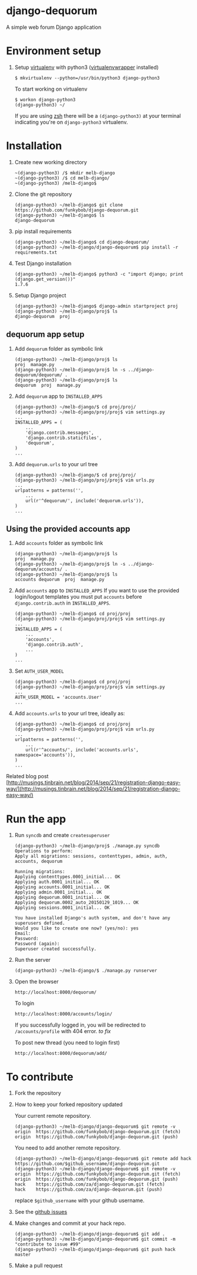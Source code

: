 # django-dequorum
A simple web forum Django application

# Environment setup

1. Setup [virtualenv](https://pypi.python.org/pypi/virtualenv) with python3 ([virtualenvwrapper](https://pypi.python.org/pypi/virtualenvwrapper/) installed)

    ``` 
    $ mkvirtualenv --python=/usr/bin/python3 django-python3
    ```

   To start working on virtualenv

    ```
    $ workon django-python3
    (django-python3) ~/
    ```

    If you are using [zsh](http://www.zsh.org/) there will be a `(django-python3)` at your terminal indicating you're on `django-python3` virtualenv.

# Installation

1. Create new working directory

    ```
    ~(django-python3) /$ mkdir melb-django
    ~(django-python3) /$ cd melb-django/
    ~(django-python3) /melb-django$ 
    ```

2. Clone the git repository
 
    ```
    (django-python3) ~/melb-django$ git clone https://github.com/funkybob/django-dequorum.git
    (django-python3) ~/melb-django$ ls
    django-dequorum
    ```

3. pip install requirements

    ```
    (django-python3) ~/melb-django$ cd django-dequorum/
    (django-python3) ~/melb-django/django-dequorum$ pip install -r requirements.txt
    ```    
 
4. Test Django installation

    ```
    (django-python3) ~/melb-django$ python3 -c "import django; print (django.get_version())"
    1.7.6
    ```
 
5. Setup Django project

    ```
    (django-python3) ~/melb-django$ django-admin startproject proj 
    (django-python3) ~/melb-django/proj$ ls
    django-dequorum  proj
    ```

## dequorum app setup

1. Add `dequorum` folder as symbolic link 

    ```
    (django-python3) ~/melb-django/proj$ ls
    proj  manage.py
    (django-python3) ~/melb-django/proj$ ln -s ../django-dequorum/dequorum/ .
    (django-python3) ~/melb-django/proj$ ls
    dequorum  proj  manage.py
    ```

2. Add `dequorum` app to `INSTALLED_APPS`

    ```
    (django-python3) ~/melb-django/$ cd proj/proj/
    (django-python3) ~/melb-django/proj/proj$ vim settings.py
    ... 
    INSTALLED_APPS = (
        ...
        'django.contrib.messages',
        'django.contrib.staticfiles',
        'dequorum',
    )
    ...
    ```

3. Add `dequorum.urls` to your url tree

    ```
    (django-python3) ~/melb-django/$ cd proj/proj/
    (django-python3) ~/melb-django/proj/proj$ vim urls.py
    ...
    urlpatterns = patterns('',
        ... 
        url(r'^dequorum/', include('dequorum.urls')),
    )
    ...
    ```

## Using the provided accounts app

1. Add `accounts` folder as symbolic link 

    ```
    (django-python3) ~/melb-django/proj$ ls
    proj  manage.py
    (django-python3) ~/melb-django/proj$ ln -s ../django-dequorum/accounts/ .
    (django-python3) ~/melb-django/proj$ ls
    accounts dequorum  proj  manage.py
    ```


2. Add `accounts` app to `INSTALLED_APPS`
   If you want to use the provided login/logout templates you must put `accounts` before `django.contrib.auth` in `INSTALLED_APPS`.

    ```
    (django-python3) ~/melb-django$ cd proj/proj
    (django-python3) ~/melb-django/proj/proj$ vim settings.py
    ... 
    INSTALLED_APPS = (
        ...
        'accounts',
        'django.contrib.auth',
        ...
    )
    ...
    ```

3. Set `AUTH_USER_MODEL` 

    ```
    (django-python3) ~/melb-django$ cd proj/proj
    (django-python3) ~/melb-django/proj/proj$ vim settings.py
    ...
    AUTH_USER_MODEL = 'accounts.User'
    ...
    ```

4. Add `accounts.urls` to your url tree, ideally as:

    ```
    (django-python3) ~/melb-django$ cd proj/proj
    (django-python3) ~/melb-django/proj/proj$ vim urls.py
    ...
    urlpatterns = patterns('',
        ... 
        url(r'^accounts/', include('accounts.urls', namespace='accounts')),
    )
    ...
    ```

Related blog post [http://musings.tinbrain.net/blog/2014/sep/21/registration-django-easy-way/](http://musings.tinbrain.net/blog/2014/sep/21/registration-django-easy-way/)
    
# Run the app

1. Run `syncdb` and create `createsuperuser`

    ```
    (django-python3) ~/melb-django/proj$ ./manage.py syncdb
    Operations to perform:
    Apply all migrations: sessions, contenttypes, admin, auth, accounts, dequorum

    Running migrations:
    Applying contenttypes.0001_initial... OK
    Applying auth.0001_initial... OK
    Applying accounts.0001_initial... OK
    Applying admin.0001_initial... OK
    Applying dequorum.0001_initial... OK
    Applying dequorum.0002_auto_20150129_1019... OK
    Applying sessions.0001_initial... OK

    You have installed Django's auth system, and don't have any superusers defined.
    Would you like to create one now? (yes/no): yes
    Email: 
    Password: 
    Password (again): 
    Superuser created successfully.
    ```

2. Run the server 

    ```
    (django-python3) ~/melb-django/$ ./manage.py runserver
    ```

3. Open the browser

    ```
    http://localhost:8000/dequorum/
    ```

    To login
    ```
    http://localhost:8000/accounts/login/
    ``` 

    If you successfully logged in, you will be redirected to `/accounts/profile` with 404 error. _to fix_

    To post new thread (you need to login first)
    ```
    http://localhost:8000/dequorum/add/
    ```

# To contribute

1. Fork the repository

2. How to keep your forked repository updated

    Your current remote repository.
    ```
    (django-python3) ~/melb-django/django-dequorum$ git remote -v
    origin  https://github.com/funkybob/django-dequorum.git (fetch)
    origin  https://github.com/funkybob/django-dequorum.git (push)
    ```   

    You need to add another remote repository.
    ```   
    (django-python3) ~/melb-django/django-dequorum$ git remote add hack https://github.com/$github_username/django-dequorum.git 
    (django-python3) ~/melb-django/django-dequorum$ git remote -v
    origin  https://github.com/funkybob/django-dequorum.git (fetch)
    origin  https://github.com/funkybob/django-dequorum.git (push)
    hack    https://github.com/za/django-dequorum.git (fetch)
    hack    https://github.com/za/django-dequorum.git (push)
    ``` 

    replace `$github_username` with your github username. 

3. See the [github issues](https://github.com/funkybob/django-dequorum/issues) 

4. Make changes and commit at your hack repo. 

    ```
    (django-python3) ~/melb-django/django-dequorum$ git add .
    (django-python3) ~/melb-django/django-dequorum$ git commit -m "contribute to issue #99"
    (django-python3) ~/melb-django/django-dequorum$ git push hack master
    ``` 

5. Make a pull request
